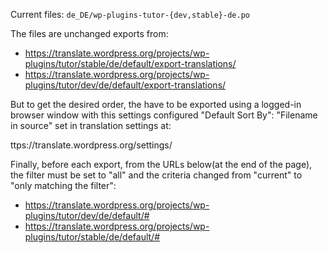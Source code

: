 Current files: `de_DE/wp-plugins-tutor-{dev,stable}-de.po`
    
The files are unchanged exports from:
* https://translate.wordpress.org/projects/wp-plugins/tutor/stable/de/default/export-translations/
* https://translate.wordpress.org/projects/wp-plugins/tutor/dev/de/default/export-translations/
    
But to get the desired order, the have to be exported using a logged-in browser
window with this settings configured "Default Sort By": "Filename in source" set
in translation settings at:

ttps://translate.wordpress.org/settings/

Finally, before each export, from the URLs below(at the end of the page),
the filter must be set to "all" and the criteria changed from "current"
to "only matching the filter":

* https://translate.wordpress.org/projects/wp-plugins/tutor/dev/de/default/#
* https://translate.wordpress.org/projects/wp-plugins/tutor/stable/de/default/#
